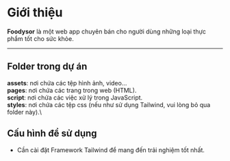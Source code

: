 # Giới thiệu

**Foodysor** là một web app chuyên bán cho người dùng những loại thực phẩm tốt cho sức khỏe.

***

## Folder trong dự án

**assets**: nơi chứa các tệp hình ảnh, video...\
**pages**: nơi chứa các trang trong web (HTML).\
**script**: nơi chứa các việc xử lý trong JavaScript.\
**styles**: nơi chứa các tệp css (nếu như sử dụng Tailwind, vui lòng bỏ qua folder này).\

## Cấu hình để sử dụng 
- Cần cài đặt Framework Tailwind để mang đến trải nghiệm tốt nhất.